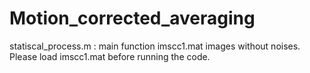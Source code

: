 # Motion_corrected_averaging
statiscal_process.m : main function
imscc1.mat images without noises.
Please load imscc1.mat before running the code.
